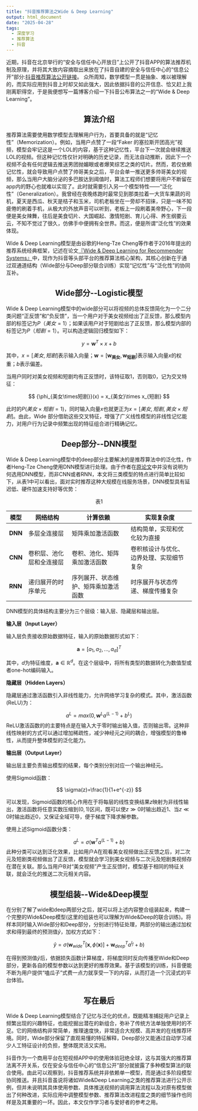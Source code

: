 ```yaml
---
title: "抖音推荐算法之Wide & Deep Learning"
output: html_document
date: "2025-04-28"
tags:
  - 深度学习
  - 推荐算法
  - 抖音
---
```


近期，抖音在北京举行的“安全与信任中心开放日”上公开了抖音APP的算法推荐机制及原理，并将其大致内容摘取出来放在了抖音自建的安全与信任中心的“信息公开”部分:[抖音推荐算法公开链接](https://95152.douyin.com/article/15358)。
众所周知，数学模型一贯是抽象、难以被理解的，而实际应用到抖音上时却又如此强大，因此依据抖音的公开信息、恰又赶上我刚离职得空，于是我便想写一篇博客介绍一下抖音公布算法之一的“Wide & Deep Learning”。

<!--more-->

<link rel="stylesheet" href="https://cdn.jsdelivr.net/npm/katex@0.16.8/dist/katex.min.css">
<script defer src="https://cdn.jsdelivr.net/npm/katex@0.16.8/dist/katex.min.js"></script>
<script defer src="https://cdn.jsdelivr.net/npm/katex@0.16.8/dist/contrib/auto-render.min.js"></script>
<script>
  document.addEventListener("DOMContentLoaded", function() {
    renderMathInElement(document.body, {
      delimiters: [
        {left: "$$", right: "$$", display: true},
        {left: "$",  right: "$",  display: false},
        {left: "\\(", right: "\\)", display: false},
        {left: "\\[", right: "\\]", display: true}
      ]
    });
  });
</script>

## <center>算法介绍</center>

推荐算法需要使用数学模型去理解用户行为，首要具备的就是“记忆性”（Memorization）。例如，当用户点赞了一段“Faker 的塞拉斯开团高光”视频，模型会牢记这是一个LOL的内容，基于这种记忆性，平台下一次就会继续推送LOL的视频。但这种记忆性仅针对明确的历史记录，而无法自动推断，因此下一个视频不会有任何逻辑去推送男团抛媚眼或者爆笑综艺之类的切片。然而，若仅依赖记忆性，就会导致用户点赞了帅哥美女之后，平台会单一推送更多帅哥美女的视频，那么当用户大脑分泌的多巴胺达到阈值时，算法工程师们想要将用户不断留在app内的野心也就难以实现了。此时就需要引入另一个模型特性——“泛化性”（Generalization）。我曾经在夜晚练跑时最常见到那类拉着一大货车果蔬的司机，夏天是西瓜、秋天是桔子和玉米，司机老板坐在一旁却不招徕，只是一味不知疲倦的刷着手机，从极大的外放声音可以听到，老板上一段刷着美帝野心，下一段便是美女辣舞，往后是美食切片、大国崛起、激情短剧、育儿心得、养生纲要云云，不知不觉过了很久，仿佛手中便拥有全世界。而这，便是所谓“泛化性”的效果体现。

Wide & Deep Learning模型是由谷歌的Heng-Tze Cheng等作者于2016年提出的推荐系统经典框架，记述在论文[『Wide & Deep Learning for Recommender Systems』](https://arxiv.org/abs/1606.07792v1)中，现作为抖音等头部平台的推荐算法核心架构，其核心创新在于通过双通道结构（Wide部分与Deep部分联合训练）实现“记忆性”与“泛化性”的协同互补。

## <center>Wide部分--Logistic模型</center>

Wide & Deep Learning模型中的wide部分可以将视频的总体反馈简化为一个二分类问题“正反馈”和“负反馈”，当一个用户对于美女视频给出了正反馈，那么模型内部的标签记为$P（美女=1）$；如果该用户对于短剧给出了正反馈，那么模型内部的标签记为$P（短剧=1）$。可以构造逻辑回归模型如下：

$$
y = \mathbf{w}^T \times x + b 
$$

其中，$x=[美女,短剧]$表示输入向量；$\mathbf{w}=[\mathbf{w_{美女}},\mathbf{w_{短剧}}]$表示输入向量$x$的权重；$b$表示偏差。

当用户同时对美女视频和短剧均有正反馈时，该特征取1，否则取0，记为交叉特征：

$$
{\phi_{美女\times短剧}}(x) = x_{美女}\times x_{短剧}
$$

此时的$P({美女}\times{短剧}=1)$，同时输入向量$x$也就更正为$x=[美女,短剧,美女\times 短剧]$。由此，Wide 部分借助这些交叉特征，增强了广义线性模型的非线性记忆能力，对用户行为记录中频繁出现的特征组合进行精确记忆。

## <center>Deep部分--DNN模型</center>

Wide & Deep Learning模型中的deep部分主要解决的是推荐算法中的泛化性，作者Heng-Tze Cheng使用DNN模型进行处理。由于作者在[原论文](https://arxiv.org/abs/1606.07792v1)中并没有说明为何选用DNN模型，而非CNN或者RNN，本文将三类模型的特点进行简单比较如下，从表1中可以看出，面对实时推荐这种大规模在线服务场景，DNN模型具有延迟低、硬件加速支持好等优势：

<center>表1</center>

| 模型 | 网络结构 | 计算依赖 | 实现复杂度 |
| ---- | ------- | --------| ---------- |
| **DNN**  | 多层全连接层 | 矩阵乘加激活函数 | 结构简单，实现和优化较为直接 |
| **CNN**  | 卷积层、池化层和全连接层 | 卷积、池化、矩阵乘加激活函数 | 卷积核设计与优化、边界处理、实现细节复杂 |
| **RNN** | 递归展开的时序单元 | 序列展开、状态维护、矩阵乘加激活函数 | 时序展开与状态传递、梯度传播复杂 |

DNN模型的具体结构主要分为三个层级：输入层、隐藏层和输出层。

**输入层（Input Layer）**

输入层负责接收原始数据特征，输入的原始数据形式如下：

$$
\mathbf{a} = [a_1,a_2,...,a_d]^T
$$

其中，$d$为特征维度，$\mathbf{a}\in\mathbb{R}^d$。在这个层级中，将所有类型的数据转化为数值型或者one-hot编码输入。

**隐藏层（Hidden Layers）**

隐藏层通过激活函数引入非线性能力，允许网络学习复杂的模式。其中，激活函数(ReLU)为：

$$
a^{L}=max(0,\mathbf{w}^{L} a^{(L-1)} + b^{L})
$$
ReLU激活函数的的主要特点是在输入大于零时输出输入值，否则输出零。这种非线性映射的方式可以通过增加稀疏性，减少神经元之间的耦合，增强模型的鲁棒性，从而提升整体模型的泛化能力。

**输出层（Output Layer）**

输出层主要负责输出模型的结果，每个类别分别对应一个输出神经元。

使用Sigmoid函数：

$$
\sigma(z)=\frac{1}{1+e^{-z}}
$$

可以发现，Sigmoid函数的核心作用在于将每层的线性变换结果$z$映射为非线性输出，激活函数将任意实数压缩到$(0,1)$区间，既可以使$z\gg0$时输出趋近$1$、当$z\ll0$时输出趋近$0$，又保证全域可导，便于梯度下降求解参数。

使用上述Sigmoid函数分类：

$$
a^L = \sigma\bigl(\mathbf{w}^T a^{(L-1)} + b)
$$
此种分类可以达到泛化效果，比如用户A在观看美女视频做出正反馈之后，对二次元及短剧类视频做出了正反馈，模型就会学习到美女视频与二次元及短剧类视频存在潜在关联。那么当用户B对“美女视频”产生正反馈时，模型基于相同的特征关联，就会泛化的推送二次元相关内容。

## <center> 模型组装--Wide&Deep模型</center>

在分别了解了wide和deep两部分之后，就可以将上述内容整合组装起来，构建一个完整的Wide&Deep模型(这里的组装也可以理解为Wide&Deep的联合训练)。将样本同时输入Wide部分和Deep部分，分别进行特征处理，两部分的输出通过加权求和得到最终的预测值$\hat{y}$，加权方式如下：


$$
\hat{y} = \sigma(\mathbf{w}^T_{wide}[\mathbf{x},\phi(\mathbf{x})]+ \mathbf{w}^T_{deep}{a^{l_f}} +b)
$$

在得到预测值$\hat{y}$后，依据损失函数计算梯度，将梯度同时反向传播至Wide和Deep部分，更新各自的模型参数以达到更好的推荐效果。基于该模型的训练，抖音便能不断为用户提供“嗑瓜子”式费一点力就享受一下的内容，从而打造一个沉浸式的平台体验。

## <center>写在最后</center>

Wide & Deep Learning模型结合了记忆与泛化的优点，既能精准捕捉用户记录上频繁出现的兴趣特征，也能挖掘出潜在的新组合，弥补了传统方法单独使用时的不足。它的网络结构非常简单，推理速度快，非常适合大规模、高并发的在线推荐环境。同时，Wide部分保留了直观易懂的特征解释，Deep部分又能通过自动学习减少人工特征设计的负担，整体既灵活又实用。

抖音作为一个商用平台在短视频APP中的使用体验冠绝全球，这与其强大的推荐算法离不开关系，仅在安全与信任中心的“信息公开”部分就披露了多种模型算法的联合使用。由此可以观察到，抖音推荐系统并非依赖单一模型，而是通过多阶段模型协同推送。并且抖音虽说将诸如Wide&Deep Learning之类的推荐算法进行公开示例，但并未说明其具体使用参数、具体推送视频的调用算法流程以及对原有模型做出了何种改进，实际应用中调整模型参数、推荐算法改进程度之类的细节操作也同样是及其重要的一环。因此，本文仅作学习者与爱好者的参考之用。

